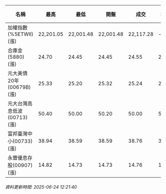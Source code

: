 | 名稱 | 最高 | 最低 | 開盤 | 成交 | 均價 | 成交金額(億) | 昨收 | 漲跌幅 | 漲跌 | 總量 | 昨量 | 振幅 |
| -------- | -------- | -------- | -------- |-------- | -------- | -------- |-------- |-------- |-------- | -------- | -------- |-------- |
|加權指數(%5ETWII) (漲)|22,201.05|22,001.48|22,001.48|22,117.28|-|2,876.84|21,732.02|1.77%|385.26|5,382,752|0|0.92%|
|合庫金(5880) (漲)|24.70|24.45|24.45|24.55|24.55|0.862|24.25|1.24%|0.30|3,511|5,488|1.03%|
|元大美債20年(00679B) (漲)|25.33|25.20|25.32|25.24|25.23|5.49|25.22|0.08%|0.02|21,748|22,530|0.52%|
|元大台灣高息低波(00713) (漲)|50.40|50.00|50.20|50.00|50.25|2.73|49.85|0.30%|0.15|5,425|17,899|0.80%|
|富邦臺灣中小(00733) (漲)|38.94|38.59|38.59|38.76|38.79|0.194|38.12|1.68%|0.64|499|1,115|0.92%|
|永豐優息存股(00907) (漲)|14.82|14.73|14.73|14.76|14.77|0.139|14.58|1.23%|0.18|943|1,013|0.62%|
###### 資料更新時間: 2025-06-24 12:21:40